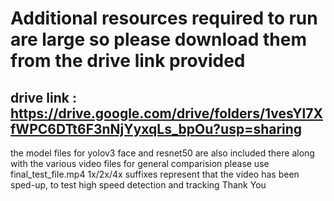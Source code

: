 # Additional resources required to run are large so please download them from the drive link provided
## drive link : https://drive.google.com/drive/folders/1vesYl7XfWPC6DTt6F3nNjYyxqLs_bpOu?usp=sharing
the model files for yolov3 face and resnet50 are also included there along with the various video files
for general comparision please use final_test_file.mp4
1x/2x/4x suffixes represent that the video has been sped-up, to test high speed detection and tracking 
Thank You
